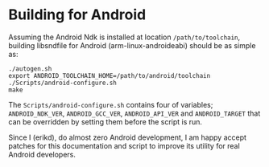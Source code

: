 # Building for Android

Assuming the Android Ndk is installed at location `/path/to/toolchain`, building
libsndfile for Android (arm-linux-androideabi) should be as simple as:
```
./autogen.sh
export ANDROID_TOOLCHAIN_HOME=/path/to/android/toolchain
./Scripts/android-configure.sh
make
```
The `Scripts/android-configure.sh` contains four of variables; `ANDROID_NDK_VER`,
`ANDROID_GCC_VER`, `ANDROID_API_VER` and `ANDROID_TARGET` that can be overridden
by setting them before the script is run.

Since I (erikd), do almost zero Android development, I am happy accept patches
for this documentation and script to improve its utility for real Android
developers.
